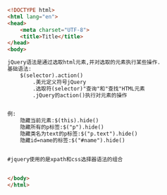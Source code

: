 
<BlogInfo id="322" title="2.jQuery语法" author="白日梦想猿" pv=0 read_times=0 pre_cost_time="0分22秒" category="jQuery学习" tag_list="['jQuery学习']" create_time="2021.09.07 17:03:21" update_time="2021.09.07 17:10:10" />

```html
<!DOCTYPE html>
<html lang="en">
<head>
    <meta charset="UTF-8">
    <title>Title</title>
</head>
<body>

jQuery语法是通过选取html元素,并对选取的元素执行某些操作.
基础语法:
    $(selector).action()
        .美元定义符号jQuery
        .选取符(selector)"查询"和"查找"HTML元素
        .jQuery的action()执行对元素的操作


例:
    隐藏当前元素:$(this).hide()
    隐藏所有的p标签:$("p").hide()
    隐藏类名为text的p标签:$("p.text").hide()
    隐藏id=name的标签:$("#name").hide()


#jquery使用的是xpath和css选择器语法的组合


</body>
</html>
```
